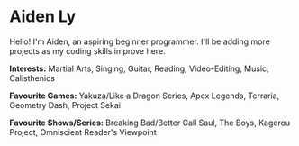 # Aiden Ly
Hello! I'm Aiden, an aspiring beginner programmer. I'll be adding more projects as my coding skills improve here.

**Interests:** Martial Arts, Singing, Guitar, Reading, Video-Editing, Music, Calisthenics

**Favourite Games:** Yakuza/Like a Dragon Series, Apex Legends, Terraria, Geometry Dash, Project Sekai

**Favourite Shows/Series:** Breaking Bad/Better Call Saul, The Boys, Kagerou Project, Omniscient Reader's Viewpoint


